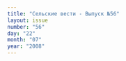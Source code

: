 ```yaml
---
title: "Сельские вести - Выпуск №56"
layout: issue
number: "56"
day: "22"
month: "07"
year: "2008"
---
```

